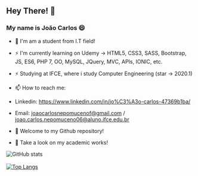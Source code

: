 
## Hey There! 👋

### My name is João Carlos 😄

- 🔭 I'm am a student from I.T field!

 
- ⚡ I'm currently learning on Udemy -> HTML5, CSS3, SASS, Bootstrap, JS, ES6, PHP 7, OO, MySQL, JQuery, MVC, APIs, IONIC, etc.
- ⚡ Studying at IFCE, where i study Computer Engineering (star -> 2020.1)


- 📫 How to reach me: 
- Linkedin: https://www.linkedin.com/in/jo%C3%A3o-carlos-47369b1ba/
- Email: joaocarlosnepomucenof@gmail.com / joao.carlos.nepomuceno06@aluno.ifce.edu.br

- 🔎 Welcome to my Github repository!
- 🔎 Take a look on my academic works! 

![GitHub stats](https://github-readme-stats.vercel.app/api?username=joao9983&show_icons=true&theme=radical)
<br/>
<br/>
[![Top Langs](https://github-readme-stats.vercel.app/api/top-langs/?username=joao9983&layout=compact&border_color)](https://github.com/joao9983/github-readme-stats)




